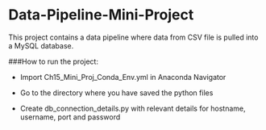# Data-Pipeline-Mini-Project

This project contains a data pipeline where data from CSV file is pulled into a MySQL database.

###How to run the project:

* Import Ch15_Mini_Proj_Conda_Env.yml in Anaconda Navigator

* Go to the directory where you have saved the python files

* Create db_connection_details.py with relevant details for hostname, username, port and password
